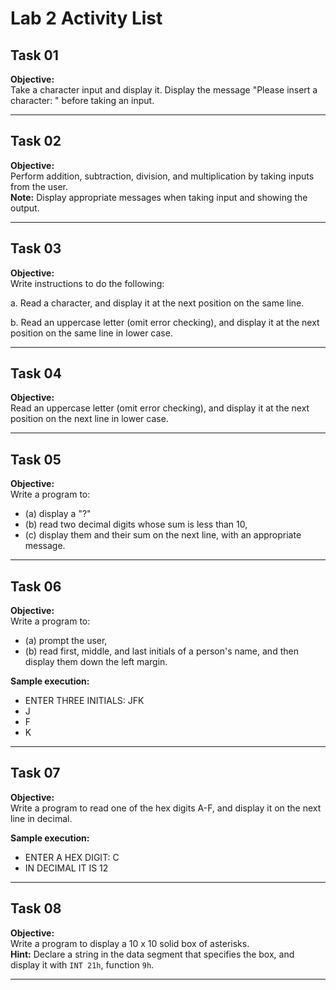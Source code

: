 # Lab 2 Activity List

## Task 01
**Objective:**  
Take a character input and display it. Display the message "Please insert a character: " before taking an input.

---

## Task 02
**Objective:**  
Perform addition, subtraction, division, and multiplication by taking inputs from the user.  
**Note:** Display appropriate messages when taking input and showing the output.

---

## Task 03
**Objective:**  
Write instructions to do the following:

a. Read a character, and display it at the next position on the same line.

b. Read an uppercase letter (omit error checking), and display it at the next position on the same line in lower case.

---

## Task 04
**Objective:**  
Read an uppercase letter (omit error checking), and display it at the next position on the next line in lower case.

---

## Task 05
**Objective:**  
Write a program to:
- (a) display a "?"
- (b) read two decimal digits whose sum is less than 10,
- (c) display them and their sum on the next line, with an appropriate message.


---

## Task 06
**Objective:**  
Write a program to:
- (a) prompt the user, 
- (b) read first, middle, and last initials of a person's name, and then display them down the left margin.

**Sample execution:**
- ENTER THREE INITIALS: JFK
- J
- F
- K


---

## Task 07
**Objective:**  
Write a program to read one of the hex digits A-F, and display it on the next line in decimal.

**Sample execution:**
- ENTER A HEX DIGIT: C
- IN DECIMAL IT IS 12

---

## Task 08
**Objective:**  
Write a program to display a 10 x 10 solid box of asterisks.  
**Hint:** Declare a string in the data segment that specifies the box, and display it with `INT 21h`, function `9h`.

---



